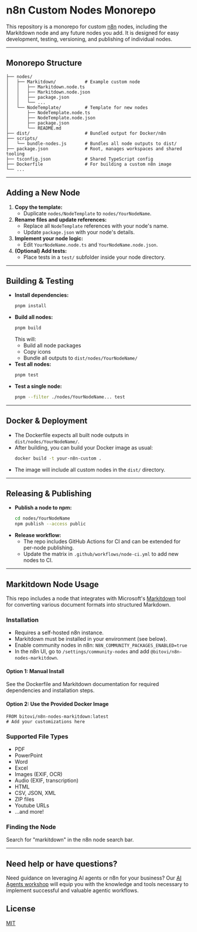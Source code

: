 # n8n Custom Nodes Monorepo

This repository is a monorepo for custom [n8n](https://n8n.io/) nodes, including the Markitdown node and any future nodes you add. It is designed for easy development, testing, versioning, and publishing of individual nodes.

---

## Monorepo Structure

```
├── nodes/
│   ├── Markitdown/           # Example custom node
│   │   ├── Markitdown.node.ts
│   │   ├── Markitdown.node.json
│   │   ├── package.json
│   │   └── ...
│   └── NodeTemplate/         # Template for new nodes
│       ├── NodeTemplate.node.ts
│       ├── NodeTemplate.node.json
│       ├── package.json
│       └── README.md
├── dist/                     # Bundled output for Docker/n8n
├── scripts/
│   └── bundle-nodes.js       # Bundles all node outputs to dist/
├── package.json              # Root, manages workspaces and shared tooling
├── tsconfig.json             # Shared TypeScript config
├── Dockerfile                # For building a custom n8n image
└── ...
```

---

## Adding a New Node

1. **Copy the template:**
   - Duplicate `nodes/NodeTemplate` to `nodes/YourNodeName`.
2. **Rename files and update references:**
   - Replace all `NodeTemplate` references with your node's name.
   - Update `package.json` with your node's details.
3. **Implement your node logic:**
   - Edit `YourNodeName.node.ts` and `YourNodeName.node.json`.
4. **(Optional) Add tests:**
   - Place tests in a `test/` subfolder inside your node directory.

---

## Building & Testing

- **Install dependencies:**
  ```sh
  pnpm install
  ```
- **Build all nodes:**
  ```sh
  pnpm build
  ```
  This will:
  - Build all node packages
  - Copy icons
  - Bundle all outputs to `dist/nodes/YourNodeName/`
- **Test all nodes:**
  ```sh
  pnpm test
  ```
- **Test a single node:**
  ```sh
  pnpm --filter ./nodes/YourNodeName... test
  ```

---

## Docker & Deployment

- The Dockerfile expects all built node outputs in `dist/nodes/YourNodeName/`.
- After building, you can build your Docker image as usual:
  ```sh
  docker build -t your-n8n-custom .
  ```
- The image will include all custom nodes in the `dist/` directory.

---

## Releasing & Publishing

- **Publish a node to npm:**
  ```sh
  cd nodes/YourNodeName
  npm publish --access public
  ```
- **Release workflow:**
  - The repo includes GitHub Actions for CI and can be extended for per-node publishing.
  - Update the matrix in `.github/workflows/node-ci.yml` to add new nodes to CI.

---

## Markitdown Node Usage

This repo includes a node that integrates with Microsoft's [Markitdown](https://github.com/microsoft/markitdown) tool for converting various document formats into structured Markdown.

### Installation

- Requires a self-hosted n8n instance.
- Markitdown must be installed in your environment (see below).
- Enable community nodes in n8n: `N8N_COMMUNITY_PACKAGES_ENABLED=true`
- In the n8n UI, go to `/settings/community-nodes` and add `@bitovi/n8n-nodes-markitdown`.

#### Option 1: Manual Install

See the Dockerfile and Markitdown documentation for required dependencies and installation steps.

#### Option 2: Use the Provided Docker Image

```
FROM bitovi/n8n-nodes-markitdown:latest
# Add your customizations here
```

### Supported File Types
- PDF
- PowerPoint
- Word
- Excel
- Images (EXIF, OCR)
- Audio (EXIF, transcription)
- HTML
- CSV, JSON, XML
- ZIP files
- Youtube URLs
- ...and more!

### Finding the Node
Search for "markitdown" in the n8n node search bar.

---

## Need help or have questions?

Need guidance on leveraging AI agents or n8n for your business? Our [AI Agents workshop](https://hubs.ly/Q02X-9Qq0) will equip you with the knowledge and tools necessary to implement successful and valuable agentic workflows.

## License

[MIT](./LICENSE.md)
